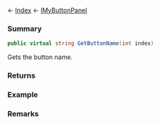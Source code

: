 ← [Index](Api-Index) ← [IMyButtonPanel](SpaceEngineers.Game.ModAPI.Ingame.IMyButtonPanel)

### Summary

```csharp
public virtual string GetButtonName(int index)
```

Gets the button name.

### Returns



### Example

### Remarks

